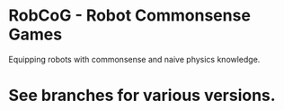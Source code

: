 # RobCoG - **Rob**ot **Co**mmonsense **G**ames 

Equipping robots with commonsense and naive physics knowledge.

# See branches for various versions.